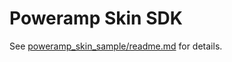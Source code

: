 Poweramp Skin SDK
===========

See [poweramp_skin_sample/readme.md](poweramp_skin_sample/readme.md) for details.

